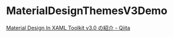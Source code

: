# MaterialDesignThemesV3Demo

[Material Design In XAML Toolkit v3.0 の紹介 - Qiita](https://qiita.com/soi/items/81abd346400ddca790df)
